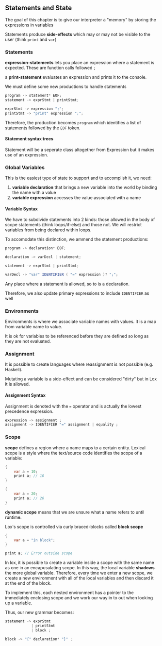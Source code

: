## Statements and State

The goal of this chapter is to give our interpreter a "memory" by storing the expressions in variables

Statements produce **side-effects** which may or may not be visible to the user (think `print` and `var`)

### Statements

**expression-statements** lets you place an expression where a statement is expected. These are function calls followed `;`

a **print-statement** evaluates an expression and prints it to the console.

We must define some new productions to handle statements

```Java
program -> statement* EOF;
statement -> exprStmt | printStmt;

exprStmt -> expression ";";
printStmt -> "print" expression ";";
```
Therefore, the production becomes `program` which identifies a list of statements followed by the `EOF` token.

#### Statement syntax trees

Statement will be a seperate class altogether from Expression but it makes use of an expression.

### Global Variables

This is the easiest type of state to support and to accomplish it, we need:
1. **variable declaration** that brings a new variable into the world by binding the name with a value
2. **variable expression** accesses the value associated with a name

#### Variable Syntax

We have to subdivide statements into 2 kinds: those allowed in the body of scope statements (think loops/if-else) and those not. We will restrict variables from being declared within loops.

To accomodate this distinction, we ammend the statement productions:

```Java
program -> declaration* EOF;

declaration -> varDecl | statement;

statement -> exprStmt | printStmt;

varDecl -> "var" IDENTIFIER ( "=" expression )? ";";
```

Any place where a statement is allowed, so to is a declaration.

Therefore, we also update primary expressions to include `IDENTIFIER` as well

### Environments

Environments is where we associate variable names with values. It is a map from variable name to value.

It is ok for variables to be referenced before they are defined so long as they are not evaluated.

### Assignment

It is possible to create languages where reassignment is not possible (e.g. Haskell).

Mutating a variable is a side-effect and can be considered "dirty" but in Lox it is allowed.

#### Assignment Syntax

Assignment is denoted with the `=` operator and is actually the lowest precedence expression.

```Java
expression -> assignment ;
assignment -> IDENTIFIER "=" assignment | equality ;
```

### Scope

**scope** defines a region where a name maps to a certain entity. Lexical scope is a style where the text/source code identifies the scope of a variable:

```Java
{
    var a = 10;
    print a; // 10
}

{
    var a = 20;
    print a; // 20
}
```

**dynamic scope** means that we are unsure what a name refers to until runtime. 

Lox's scope is controlled via curly braced-blocks called **block scope**

```Java
{
    var a = "in block";
}

print a; // Error outside scope
```

In lox, it is possible to create a variable inside a scope with the same name as one in an encapusulating scope. In this way, the local variable **shadows** the more global variable. Therefore, every time we enter a new scope, we create a new environment with all of the local variables and then discard it at the end of the block.

To implement this, each nested environment has a pointer to the immediately enclosing scope and we work our way in to out when looking up a variable.

Thus, our new grammar becomes:

```Java
statement -> exprStmt
            | printStmt
            | block ;

block -> "{" declaration* "}" ;
```